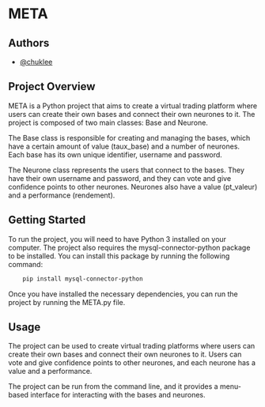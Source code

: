 
# META

## Authors

- [@chuklee](https://github.com/chuklee)


## Project Overview

META is a Python project that aims to create a virtual trading platform where users can create their own bases and connect their own neurones to it. The project is composed of two main classes: Base and Neurone.

The Base class is responsible for creating and managing the bases, which have a certain amount of value (taux_base) and a number of neurones. Each base has its own unique identifier, username and password.

The Neurone class represents the users that connect to the bases. They have their own username and password, and they can vote and give confidence points to other neurones. Neurones also have a value (pt_valeur) and a performance (rendement).

## Getting Started
To run the project, you will need to have Python 3 installed on your computer. The project also requires the mysql-connector-python package to be installed. You can install this package by running the following command:
```bash
    pip install mysql-connector-python
```
Once you have installed the necessary dependencies, you can run the project by running the META.py file.

## Usage
The project can be used to create virtual trading platforms where users can create their own bases and connect their own neurones to it. Users can vote and give confidence points to other neurones, and each neurone has a value and a performance.

The project can be run from the command line, and it provides a menu-based interface for interacting with the bases and neurones.
